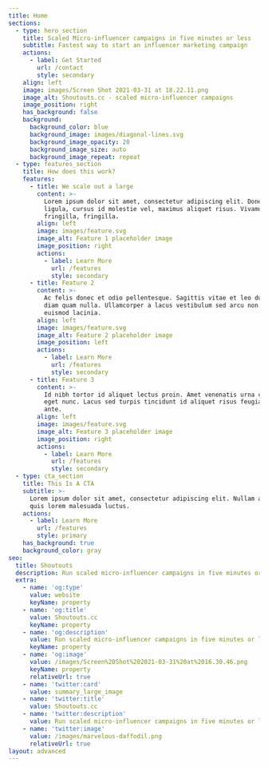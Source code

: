```yaml
---
title: Home
sections:
  - type: hero_section
    title: Scaled Micro-influencer campaigns in five minutes or less
    subtitle: Fastest way to start an influencer marketing campaign
    actions:
      - label: Get Started
        url: /contact
        style: secondary
    align: left
    image: images/Screen Shot 2021-03-31 at 18.22.11.png
    image_alt: Shoutouts.cc - scaled micro-influencer campaigns
    image_position: right
    has_background: false
    background:
      background_color: blue
      background_image: images/diagonal-lines.svg
      background_image_opacity: 20
      background_image_size: auto
      background_image_repeat: repeat
  - type: features_section
    title: How does this work?
    features:
      - title: We scale out a large
        content: >-
          Lorem ipsum dolor sit amet, consectetur adipiscing elit. Donec nisl
          ligula, cursus id molestie vel, maximus aliquet risus. Vivamus in nibh
          fringilla, fringilla.
        align: left
        image: images/feature.svg
        image_alt: Feature 1 placeholder image
        image_position: right
        actions:
          - label: Learn More
            url: /features
            style: secondary
      - title: Feature 2
        content: >-
          Ac felis donec et odio pellentesque. Sagittis vitae et leo duis ut
          diam quam nulla. Ullamcorper a lacus vestibulum sed arcu non odio
          euismod lacinia.
        align: left
        image: images/feature.svg
        image_alt: Feature 2 placeholder image
        image_position: left
        actions:
          - label: Learn More
            url: /features
            style: secondary
      - title: Feature 3
        content: >-
          Id nibh tortor id aliquet lectus proin. Amet venenatis urna cursus
          eget nunc. Lacus sed turpis tincidunt id aliquet risus feugiat in
          ante.
        align: left
        image: images/feature.svg
        image_alt: Feature 3 placeholder image
        image_position: right
        actions:
          - label: Learn More
            url: /features
            style: secondary
  - type: cta_section
    title: This Is A CTA
    subtitle: >-
      Lorem ipsum dolor sit amet, consectetur adipiscing elit. Nullam a metus
      quis lorem malesuada luctus.
    actions:
      - label: Learn More
        url: /features
        style: primary
    has_background: true
    background_color: gray
seo:
  title: Shoutouts
  description: Run scaled micro-influencer campaigns in five minutes or less
  extra:
    - name: 'og:type'
      value: website
      keyName: property
    - name: 'og:title'
      value: Shoutouts.cc
      keyName: property
    - name: 'og:description'
      value: Run scaled micro-influencer campaigns in five minutes or less
      keyName: property
    - name: 'og:image'
      value: /images/Screen%20Shot%202021-03-31%20at%2016.30.46.png
      keyName: property
      relativeUrl: true
    - name: 'twitter:card'
      value: summary_large_image
    - name: 'twitter:title'
      value: Shoutouts.cc
    - name: 'twitter:description'
      value: Run scaled micro-influencer campaigns in five minutes or less
    - name: 'twitter:image'
      value: /images/marvelous-daffodil.png
      relativeUrl: true
layout: advanced
---
```

